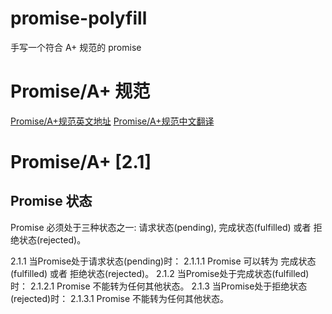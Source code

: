 # promise-polyfill
手写一个符合 A+ 规范的 promise


# Promise/A+ 规范
[Promise/A+规范英文地址](https://promisesaplus.com/)
[Promise/A+规范中文翻译](https://juejin.im/post/5b6161e6f265da0f8145fb72)

# Promise/A+ [2.1]
## Promise 状态
Promise 必须处于三种状态之一: 请求状态(pending), 完成状态(fulfilled) 或者 拒绝状态(rejected)。

2.1.1 当Promise处于请求状态(pending)时：
   2.1.1.1 Promise 可以转为 完成状态(fulfilled) 或者 拒绝状态(rejected)。
2.1.2 当Promise处于完成状态(fulfilled)时：
   2.1.2.1 Promise 不能转为任何其他状态。
2.1.3 当Promise处于拒绝状态(rejected)时：
   2.1.3.1 Promise 不能转为任何其他状态。
